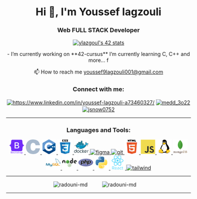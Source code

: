 <h1 align="center">Hi 👋, I'm Youssef lagzouli </h1>
<h3 align="center">Web FULL STACK Developer</h3>



 <div align="center">
  
  [![ylazgoul's 42 stats](https://badge.mediaplus.ma/binary/ylagzoul)](https://github.com/oakoudad/badge42)  
  
</div> 
<div align="center">

<div align="center" style="display: flex; flex-wrap: wrap; justify-content: center; gap: 20px;">
</div>                                    
-  I’m currently working on **42-cursus**
 I’m currently learning C, C++ and more...
f

📫 How to reach me youssef9lagzouli001@gmail.com
<h3 align="center">Connect with me:</h3>
<div align="center" >
<a href="https://www.linkedin.com/in/youssef-lagzouli-a73460327/" target="blank" align="center"><img align="center" src="https://raw.githubusercontent.com/rahuldkjain/github-profile-readme-generator/master/src/images/icons/Social/linked-in-alt.svg" alt="https://www.linkedin.com/in/youssef-lagzouli-a73460327/" height="30" width="40" /></a>
<a href="https://www.instagram.com/youssef_lagzouli02" target="blank"  ><img align="center" src="https://raw.githubusercontent.com/rahuldkjain/github-profile-readme-generator/master/src/images/icons/Social/instagram.svg" alt="medd_3o22" height="30" width="40" /></a>
<a href="https://discord.com/channels/@me" target="blank" ><img align="center" src="https://raw.githubusercontent.com/rahuldkjain/github-profile-readme-generator/master/src/images/icons/Social/discord.svg" alt="jsnow0752" height="30" width="40" /></a>
</div>
<hr>


<h3 align="center">Languages and Tools:</h3>
<a href="https://getbootstrap.com" target="_blank" rel="noreferrer"> <img src="https://raw.githubusercontent.com/devicons/devicon/master/icons/bootstrap/bootstrap-plain-wordmark.svg" alt="bootstrap" width="40" height="40"/> </a> <a href="https://www.cprogramming.com/" target="_blank" rel="noreferrer"> <img src="https://raw.githubusercontent.com/devicons/devicon/master/icons/c/c-original.svg" alt="c" width="40" height="40"/> </a> <a href="https://www.w3schools.com/cpp/" target="_blank" rel="noreferrer"> <img src="https://raw.githubusercontent.com/devicons/devicon/master/icons/cplusplus/cplusplus-original.svg" alt="cplusplus" width="40" height="40"/> </a> <a href="https://www.w3schools.com/css/" target="_blank" rel="noreferrer"> <img src="https://raw.githubusercontent.com/devicons/devicon/master/icons/css3/css3-original-wordmark.svg" alt="css3" width="40" height="40"/> </a> <a href="https://www.docker.com/" target="_blank" rel="noreferrer"> <img src="https://raw.githubusercontent.com/devicons/devicon/master/icons/docker/docker-original-wordmark.svg" alt="docker" width="40" height="40"/> </a> <a href="https://www.figma.com/" target="_blank" rel="noreferrer"> <img src="https://www.vectorlogo.zone/logos/figma/figma-icon.svg" alt="figma" width="40" height="40"/> </a> <a href="https://git-scm.com/" target="_blank" rel="noreferrer"> <img src="https://www.vectorlogo.zone/logos/git-scm/git-scm-icon.svg" alt="git" width="40" height="40"/> </a> <a href="https://www.w3.org/html/" target="_blank" rel="noreferrer"> <img src="https://raw.githubusercontent.com/devicons/devicon/master/icons/html5/html5-original-wordmark.svg" alt="html5" width="40" height="40"/> </a> <a href="https://developer.mozilla.org/en-US/docs/Web/JavaScript" target="_blank" rel="noreferrer"> <img src="https://raw.githubusercontent.com/devicons/devicon/master/icons/javascript/javascript-original.svg" alt="javascript" width="40" height="40"/> </a> <a href="https://www.linux.org/" target="_blank" rel="noreferrer"> <img src="https://raw.githubusercontent.com/devicons/devicon/master/icons/linux/linux-original.svg" alt="linux" width="40" height="40"/> </a> <a href="https://www.mongodb.com/" target="_blank" rel="noreferrer"> <img src="https://raw.githubusercontent.com/devicons/devicon/master/icons/mongodb/mongodb-original-wordmark.svg" alt="mongodb" width="40" height="40"/> </a> <a href="https://www.mysql.com/" target="_blank" rel="noreferrer"> <img src="https://raw.githubusercontent.com/devicons/devicon/master/icons/mysql/mysql-original-wordmark.svg" alt="mysql" width="40" height="40"/> </a> <a href="https://nodejs.org" target="_blank" rel="noreferrer"> <img src="https://raw.githubusercontent.com/devicons/devicon/master/icons/nodejs/nodejs-original-wordmark.svg" alt="nodejs" width="40" height="40"/> </a> <a href="https://www.php.net" target="_blank" rel="noreferrer"> <img src="https://raw.githubusercontent.com/devicons/devicon/master/icons/php/php-original.svg" alt="php" width="40" height="40"/> </a> <a href="https://www.python.org" target="_blank" rel="noreferrer"> <img src="https://raw.githubusercontent.com/devicons/devicon/master/icons/python/python-original.svg" alt="python" width="40" height="40"/> </a> <a href="https://reactjs.org/" target="_blank" rel="noreferrer"> <img src="https://raw.githubusercontent.com/devicons/devicon/master/icons/react/react-original-wordmark.svg" alt="react" width="40" height="40"/> </a> <a href="https://tailwindcss.com/" target="_blank" rel="noreferrer"> <img src="https://www.vectorlogo.zone/logos/tailwindcss/tailwindcss-icon.svg" alt="tailwind" width="40" height="40"/> </a> 
</div>
<hr>
<div align="center" style="display: flex; flex-wrap: wrap; justify-content: center; gap: 20px;">
  <img src="https://github-readme-stats.vercel.app/api/top-langs?username=radouani-md&show_icons=true&locale=en&layout=compact&theme=dark&hide_border=true&card_width=800" alt="radouni-md"  /> <br>
  <img src="https://github-readme-stats.vercel.app/api?username=radouani-md&show_icons=true&locale=en&theme=dark&hide_border=true&card_width=800" alt="radouni-md"  /> <br>
</div>

<!-- <div> <img src="https://komarev.com/ghpvc/?username=radouni-md&label=Profile%20views&color=0e75b6&style=flat" alt="radouni-md" /> </div> -->
<hr>

